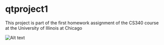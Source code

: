 qtproject1
==========

This project is part of the first homework assignment of the CS340 course
at the University of Illinois at Chicago

![Alt text](C:\Users\Joao\Documents\GitHub\qtproject1\DoxygenUI "Screenshot")
